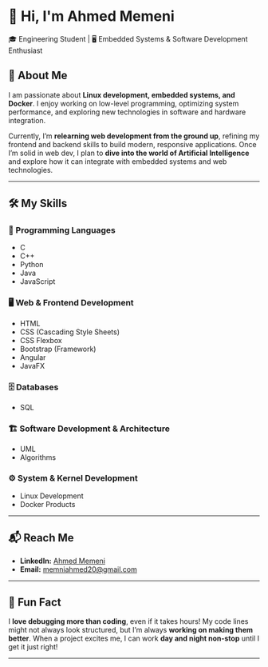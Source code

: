 # 👋 Hi, I'm Ahmed Memeni  
🎓 Engineering Student | 🖥️ Embedded Systems & Software Development Enthusiast  

## 🚀 About Me  
I am passionate about **Linux development, embedded systems, and Docker**. I enjoy working on low-level programming, optimizing system performance, and exploring new technologies in software and hardware integration.  

Currently, I’m **relearning web development from the ground up**, refining my frontend and backend skills to build modern, responsive applications. Once I’m solid in web dev, I plan to **dive into the world of Artificial Intelligence** and explore how it can integrate with embedded systems and web technologies.

---

## 🛠️ My Skills  

### 📌 Programming Languages  
- C  
- C++  
- Python  
- Java  
- JavaScript  

### 🖥️ Web & Frontend Development  
- HTML  
- CSS (Cascading Style Sheets)  
- CSS Flexbox  
- Bootstrap (Framework)  
- Angular  
- JavaFX  

### 🗄️ Databases  
- SQL  

### 🏗️ Software Development & Architecture  
- UML  
- Algorithms  

### ⚙️ System & Kernel Development  
- Linux Development  
- Docker Products  

---

## 📬 Reach Me  
- **LinkedIn:** [Ahmed Memeni](https://www.linkedin.com/in/ahmed-memni-748630290/)  
- **Email:** memniahmed20@gmail.com  

---

## 🎉 Fun Fact  
I **love debugging more than coding**, even if it takes hours! My code lines might not always look structured, but I’m always **working on making them better**. When a project excites me, I can work **day and night non-stop** until I get it just right!  

---
